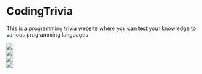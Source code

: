 # CodingTrivia
This is a programming trivia website where you can test your knowledge to various programming languages

<img src="https://i.ibb.co/cw1fLjC/image.png"><br>
<img src="https://i.ibb.co/DkQmYMF/image.png"><br>
<img src="https://i.ibb.co/CQbPNTs/image.png"><br>
<img src="https://i.ibb.co/tXhbtq7/image.png"><br>
